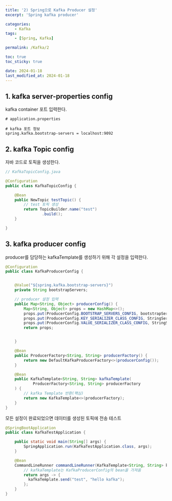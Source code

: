 ```yaml
---
title: '2) Spring으로 Kafka Producer 설정'
excerpt: 'Spring kafka producer'

categories:
    - Kafka
tags:
    - [Spring, Kafka]

permalink: /Kafka/2

toc: true
toc_sticky: true

date: 2024-01-18
last_modified_at: 2024-01-18
---
```


## 1. kafka server-properties config

kafka container 포트 입력한다.

```properties
# application.properties

# kafka 포트 정보
spring.kafka.bootstrap-servers = localhost:9092
```

## 2. kafka Topic config

자바 코드로 토픽을 생성한다.

```java
// KafkaTopicConfig.java

@Configuration
public class KafkaTopicConfig {

    @Bean
    public NewTopic testTopic() {
        // test 토픽 생성
        return TopicBuilder.name("test")
                .build();
    }

}

```

## 3. kafka producer config

producer를 담당하는 kafkaTemplate를 생성하기 위해 각 설정을 입력한다.

```java
@Configuration
public class KafkaProducerConfig {


    @Value("${spring.kafka.bootstrap-servers}")
    private String bootstrapServers;

    // producer 설정 입력
    public Map<String, Object> producerConfig() {
        Map<String, Object> props = new HashMap<>();
        props.put(ProducerConfig.BOOTSTRAP_SERVERS_CONFIG, bootstrapServers);
        props.put(ProducerConfig.KEY_SERIALIZER_CLASS_CONFIG, StringSerializer.class);
        props.put(ProducerConfig.VALUE_SERIALIZER_CLASS_CONFIG, StringSerializer.class);
        return props;


    }

    @Bean
    public ProducerFactory<String, String> producerFactory() {
        return new DefaultKafkaProducerFactory<>(producerConfig());
    }

    @Bean
    public KafkaTemplate<String, String> kafkaTemplate(
            ProducerFactory<String, String> producerFactory
    ) {
        // kafka Template 반환(핵심)
        return new KafkaTemplate<>(producerFactory);
    }
}
```

모든 설정이 완료되었으면 데이터를 생성된 토픽에 전송 테스트

```java
@SpringBootApplication
public class KafkaTestApplication {

    public static void main(String[] args) {
        SpringApplication.run(KafkaTestApplication.class, args);
    }

    @Bean
    CommandLineRunner commandLineRunner(KafkaTemplate<String, String> kafkaTemplate) {
        // kafkaTemplate는 KafkaProducerConfig의 bean을 가져옴
        return args -> {
          kafkaTemplate.send("test", "hello kafka");
        };
    }
}
```

<!-- <img src="/assets/images/Kafka/1-4.png"> -->
